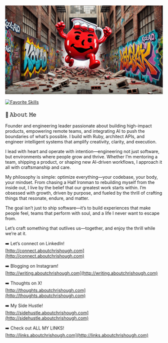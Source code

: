 [![Video About Me](https://github.com/chrishough/chrishough/blob/main/assets/20241002.gif)]()

<!-- https://github.com/LelouchFR/skill-icons -->
[![Favorite Skills](https://go-skill-icons.vercel.app/api/icons?i=ruby,rails,cursor,claude,chatgpt,js,sass,postgres,redis,heroku,aws,github,apple,ps,api&theme=dark)]()

### :book: 𝙰𝚋𝚘𝚞𝚝 𝙼𝚎

Founder and engineering leader passionate about building high-impact products, empowering remote teams, and integrating AI to push the boundaries of what’s possible. I build with Ruby, architect APIs, and engineer intelligent systems that amplify creativity, clarity, and execution.  
  
I lead with heart and operate with intention—engineering not just software, but environments where people grow and thrive. Whether I’m mentoring a team, shipping a product, or shaping new AI-driven workflows, I approach it all with craftsmanship and care.  
  
My philosophy is simple: optimize everything—your codebase, your body, your mindset. From chasing a Half Ironman to rebuilding myself from the inside out, I live by the belief that our greatest work starts within. I’m obsessed with growth, driven by purpose, and fueled by the thrill of crafting things that resonate, endure, and matter.  
  
The goal isn’t just to ship software—it’s to build experiences that make people feel, teams that perform with soul, and a life I never want to escape from.  
  
Let’s craft something that outlives us—together, and enjoy the thrill while we’re at it.

:arrow_right: Let’s connect on LinkedIn!  
[http://connect.aboutchrishough.com](http://connect.aboutchrishough.com)  

:arrow_right: Blogging on Instagram!  
[http://writing.aboutchrishough.com](http://writing.aboutchrishough.com)

:arrow_right: Thoughts on X!  
[http://thoughts.aboutchrishough.com](http://thoughts.aboutchrishough.com)  

:arrow_right: My Side Hustle!   
[http://sidehustle.aboutchrishough.com](http://sidehustle.aboutchrishough.com)  

:arrow_right: Check out ALL MY LINKS!  
[http://links.aboutchrishough.com](http://links.aboutchrishough.com)  

